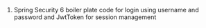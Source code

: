 1. Spring Security 6 boiler plate code for login using username and password and JwtToken for session management 
